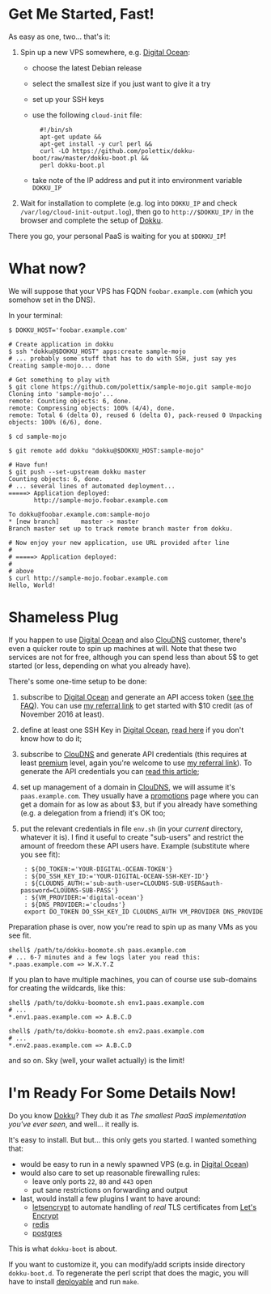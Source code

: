 # Get Me Started, Fast!

As easy as one, two... that's it:

1. Spin up a new VPS somewhere, e.g. [Digital Ocean][]:
    - choose the latest Debian release
    - select the smallest size if you just want to give it a try
    - set up your SSH keys
    - use the following `cloud-init` file:

            #!/bin/sh
            apt-get update &&
            apt-get install -y curl perl &&
            curl -LO https://github.com/polettix/dokku-boot/raw/master/dokku-boot.pl &&
            perl dokku-boot.pl

    - take note of the IP address and put it into environment variable
      `DOKKU_IP`

2. Wait for installation to complete (e.g. log into `DOKKU_IP` and check
`/var/log/cloud-init-output.log`), then go to `http://$DOKKU_IP/` in the
browser and complete the setup of [Dokku][].

There you go, your personal PaaS is waiting for you at `$DOKKU_IP`!

# What now?

We will suppose that your VPS has FQDN `foobar.example.com` (which you
somehow set in the DNS).

In your terminal:

    $ DOKKU_HOST='foobar.example.com'

    # Create application in dokku
    $ ssh "dokku@$DOKKU_HOST" apps:create sample-mojo
    # ... probably some stuff that has to do with SSH, just say yes
    Creating sample-mojo... done

    # Get something to play with
    $ git clone https://github.com/polettix/sample-mojo.git sample-mojo
    Cloning into 'sample-mojo'...
    remote: Counting objects: 6, done.
    remote: Compressing objects: 100% (4/4), done.
    remote: Total 6 (delta 0), reused 6 (delta 0), pack-reused 0 Unpacking
    objects: 100% (6/6), done.

    $ cd sample-mojo

    $ git remote add dokku "dokku@$DOKKU_HOST:sample-mojo"
    
    # Have fun!
    $ git push --set-upstream dokku master
    Counting objects: 6, done.
    # ... several lines of automated deployment...
    =====> Application deployed:
           http://sample-mojo.foobar.example.com

    To dokku@foobar.example.com:sample-mojo
    * [new branch]      master -> master
    Branch master set up to track remote branch master from dokku.

    # Now enjoy your new application, use URL provided after line
    #
    # =====> Application deployed:
    #
    # above
    $ curl http://sample-mojo.foobar.example.com
    Hello, World!

# Shameless Plug

If you happen to use [Digital Ocean][] and also [ClouDNS][] customer, there's
even a quicker route to spin up machines at will. Note that these two services
are not for free, although you can spend less than about 5$ to get started (or
less, depending on what you already have).

There's some one-time setup to be done:

1. subscribe to [Digital Ocean][] and generate an API access token ([see the
   FAQ][do-api-faq]). You can use [my referral link][do-referral] to get
   started with $10 credit (as of November 2016 at least).
   
2. define at least one SSH Key in [Digital Ocean][], [read here][do-ssh-keys]
   if you don't know how to do it;

3. subscribe to [ClouDNS][] and generate API credentials (this requires at
   least [premium][cloudns-premium] level, again you're welcome to use [my
   referral link][cloudns-referral]). To generate the API credentials you can
   [read this article][cloudns-api-help];

4. set up management of a domain in [ClouDNS][], we will assume it's
   `paas.example.com`. They usually have a [promotions][cloudns-promotions]
   page where you can get a domain for as low as about $3, but if you already
   have something (e.g. a delegation from a friend) it's OK too;

5. put the relevant credentials in file `env.sh` (in your *current* directory,
   whatever it is). I find it useful to create "sub-users" and restrict the
   amount of freedom these API users have. Example (substitute where you see
   fit):

        : ${DO_TOKEN:='YOUR-DIGITAL-OCEAN-TOKEN'}
        : ${DO_SSH_KEY_ID:='YOUR-DIGITAL-OCEAN-SSH-KEY-ID'}
        : ${CLOUDNS_AUTH:='sub-auth-user=CLOUDNS-SUB-USER&auth-password=CLOUDNS-SUB-PASS'}
        : ${VM_PROVIDER:='digital-ocean'}
        : ${DNS_PROVIDER:='cloudns'}
        export DO_TOKEN DO_SSH_KEY_ID CLOUDNS_AUTH VM_PROVIDER DNS_PROVIDE

Preparation phase is over, now you're read to spin up as many VMs as you see
fit.

    shell$ /path/to/dokku-boomote.sh paas.example.com
    # ... 6-7 minutes and a few logs later you read this:
    *.paas.example.com => W.X.Y.Z

If you plan to have multiple machines, you can of course use sub-domains for
creating the wildcards, like this:

    shell$ /path/to/dokku-boomote.sh env1.paas.example.com
    # ...
    *.env1.paas.example.com => A.B.C.D

    shell$ /path/to/dokku-boomote.sh env2.paas.example.com
    # ...
    *.env2.paas.example.com => A.B.C.D

and so on. Sky (well, your wallet actually) is the limit!

# I'm Ready For Some Details Now!

Do you know [Dokku][]? They dub it as *The smallest PaaS implementation
you've ever seen*, and well... it really is.

It's easy to install. But but... this only gets you started. I wanted
something that:

- would be easy to run in a newly spawned VPS (e.g. in [Digital Ocean][])
- would also care to set up reasonable firewalling rules:
    - leave only ports `22`, `80` and `443` open
    - put sane restrictions on forwarding and output
- last, would install a few plugins I want to have around:
    - [letsencrypt][] to automate handling of *real* TLS certificates from
      [Let's Encrypt][]
    - [redis][]
    - [postgres][]

This is what `dokku-boot` is about.

If you want to customize it, you can modify/add scripts inside directory
`dokku-boot.d`. To regenerate the perl script that does the magic, you
will have to install [deployable][] and run `make`.


[Dokku]: http://dokku.viewdocs.io/dokku/
[Digital Ocean]: https://www.digitalocean.com/
[letsencrypt]: https://github.com/dokku/dokku-letsencrypt
[redis]: https://github.com/dokku/dokku-redis
[postgres]: https://github.com/dokku/dokku-postgres
[Let's Encrypt]: https://letsencrypt.org/
[deployable]: http://repo.or.cz/deployable.git
[ClouDNS]: https://www.cloudns.net/
[do-api-faq]: https://www.digitalocean.com/help/api/
[do-referral]: https://m.do.co/c/56e1ceafe14a
[cloudns-premium]: https://www.cloudns.net/premium/
[cloudns-referral]: http://www.cloudns.net/aff/id/84226/
[cloudns-api-help]: https://www.cloudns.net/wiki/article/42/
[do-ssh-keys]: https://www.digitalocean.com/community/tutorials/how-to-set-up-ssh-keys--2
[cloudns-promotions]: https://www.cloudns.net/domain-pricing-list/category/promotions/
